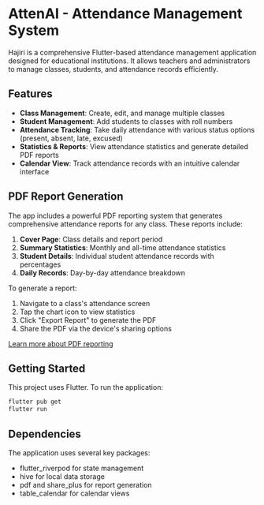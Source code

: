 # AttenAI - Attendance Management System

Hajiri is a comprehensive Flutter-based attendance management application designed for educational institutions. It allows teachers and administrators to manage classes, students, and attendance records efficiently.

## Features

- **Class Management**: Create, edit, and manage multiple classes
- **Student Management**: Add students to classes with roll numbers
- **Attendance Tracking**: Take daily attendance with various status options (present, absent, late, excused)
- **Statistics & Reports**: View attendance statistics and generate detailed PDF reports
- **Calendar View**: Track attendance records with an intuitive calendar interface

## PDF Report Generation

The app includes a powerful PDF reporting system that generates comprehensive attendance reports for any class. These reports include:

1. **Cover Page**: Class details and report period
2. **Summary Statistics**: Monthly and all-time attendance statistics
3. **Student Details**: Individual student attendance records with percentages
4. **Daily Records**: Day-by-day attendance breakdown

To generate a report:

1. Navigate to a class's attendance screen
2. Tap the chart icon to view statistics
3. Click "Export Report" to generate the PDF
4. Share the PDF via the device's sharing options

[Learn more about PDF reporting](docs/PDF_REPORTING_GUIDE.md)

## Getting Started

This project uses Flutter. To run the application:

```bash
flutter pub get
flutter run
```

## Dependencies

The application uses several key packages:

- flutter_riverpod for state management
- hive for local data storage
- pdf and share_plus for report generation
- table_calendar for calendar views
